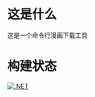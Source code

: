 # 这是什么

这是一个命令行漫画下载工具

# 构建状态

[![.NET](https://github.com/Cricle/Mh-dl/actions/workflows/dotnet.yml/badge.svg)](https://github.com/Cricle/Mh-dl/actions/workflows/dotnet.yml)